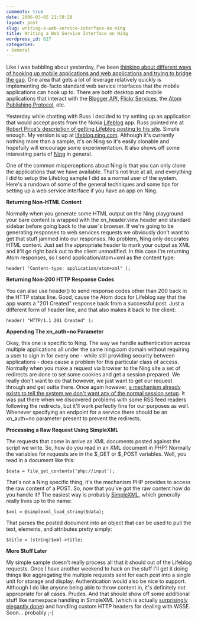 ```yaml
---
comments: true
date: 2006-03-05 21:59:28
layout: post
slug: writing-a-web-service-interface-on-ning
title: Writing a Web Service Interface on Ning
wordpress_id: 627
categories:
- General
---
```


Like I was babbling about yesterday, I've been [thinking about different ways of hooking up mobile applications and web applications and trying to bridge the gap](http://www.thisismobility.com/blog/?p=107). One area that gets a lot of leverage relatively quickly is implementing de-facto standard web service interfaces that the mobile applications can hook up to. There are both desktop and mobile applications that interact with the [Blogger API](http://www.blogger.com/developers/api/1_docs/), [Flickr Services](http://www.flickr.com/services/api/), the [Atom Publishing Protocol](http://www.ietf.org/html.charters/atompub-charter.html), etc.





Yesterday while chatting with Russ I decided to try setting up an application that would accept posts from the Nokia [Lifeblog](http://www.nokia.com/lifeblog) app. Russ pointed me at [Robert Price's description of getting Lifeblog posting to his site](http://www.robertprice.co.uk/robblog/archive/2005/2/Lifeblog_Posting_Protocol_Example.shtml). Simple enough. My version is up at [lifeblog.ning.com](http://lifeblog.ning.com/). Although it's currently nothing more than a sample, it's on Ning so it's easily clonable and hopefully will encourage some experimentation. It also shows off some interesting parts of [Ning](http://www.ning.com) in general.





One of the common misperceptions about Ning is that you can only clone the applications that we have available. That's not true at all, and everything I did to setup the Lifeblog sample I did as a normal user of the system. Here's a rundown of some of the general techniques and some tips for setting up a web service interface if you have an app on Ning.





**Returning Non-HTML Content**





Normally when you generate some HTML output on the Ning playground your bare content is wrapped with the xn_header.view header and standard sidebar before going back to the user's browser. If we're going to be generating responses to web services requests we obviously don't want to get that stuff jammed into our responses. No problem, Ning only decorates HTML content. Just set the appropriate header to mark your output as XML and it'll go right back out to the client unmodified. In this case I'm returning Atom responses, so I send application/atom+xml as the content type:



`header( "Content-type: application/atom+xml" );`



**Returning Non-200 HTTP Response Codes**





You can also use header() to send response codes other than 200 back in the HTTP status line. Good, cause the Atom docs for Lifeblog say that the app wants a "201 Created" response back from a successful post. Just a different form of header line, and that also makes it back to the client:



`header( "HTTP/1.1 201 Created" );`



**Appending The xn_auth=no Parameter**





Okay, this one is specific to Ning. The way we handle authentication across multiple applications all under the same ning.com domain without requiring a user to sign in for every one - while still providing security between applications - does cause a problem for this particular class of access. Normally when you make a request via browser to the Ning site a set of redirects are done to set some cookies and get a session prepared. We really don't want to do that however, we just want to get our request through and get outta there. Once again however, [a mechanism already exists to tell the system we don't want any of the normal session setup](http://documentation.ning.com/group.php?FAQGroup:title=General+Questions+about+Development#faq-700377). It was put there when we discovered problems with some RSS feed readers following the redirects, but it'll work perfectly fine for our purposes as well. Whenever specifying an endpoint for a service there should be an xn_auth=no parameter present to prevent the redirects.





**Processing a Raw Request Using SimpleXML**





The requests that come in arrive as XML documents posted against the script we write. So, how do you read in an XML document in PHP? Normally the variables for requests are in the $_GET or $_POST variables. Well, you read in a document like this:



`$data = file_get_contents('php://input');`



That's not a Ning specific thing, it's the mechanism PHP provides to access the raw content of a POST. So, now that you've got the raw content how do you handle it? The easiest way is probably [SimpleXML](http://www.php.net/simplexml), which generally really lives up to the name:



`$xml = @simplexml_load_string($data);`



That parses the posted document into an object that can be used to pull the text, elements, and attributes pretty simply:



`$title = (string)$xml->title;`



**More Stuff Later**





My simple sample doesn't really process all that it should out of the Lifeblog requests. Once I have another weekend to hack on the stuff I'll get it doing things like aggregating the multiple requests sent for each post into a single unit for storage and display. Authentication would also be nice to support. Although I do like anyone being able to throw content in, it's definitely not appropriate for all cases. Prudes. And that should show off some additional stuff like namespace handling in SimpleXML (which is actually [surprisingly elegantly done](http://www.zend.com/php5/articles/php5-simplexml.php#Heading3)) and handling custom HTTP headers for dealing with WSSE. Soon... probably ;-)
